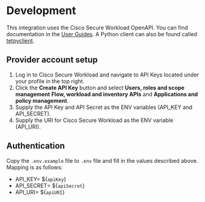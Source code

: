# Development

This integration uses the Cisco Secure Workload OpenAPI. You can find
documentation in the
[User Guides](https://www.cisco.com/c/en/us/support/security/tetration/products-installation-and-configuration-guides-list.html).
A Python client can also be found called
[tetpyclient](https://pypi.org/project/tetpyclient/).

## Provider account setup

1. Log in to Cisco Secure Workload and navigate to API Keys located under your
   profile in the top right.
2. Click the **Create API Key** button and select **Users, roles and scope
   management** **Flow, workload and inventory APIs** and **Applications and
   policy management**.
3. Supply the API Key and API Secret as the ENV variables (API_KEY and
   API_SECRET).
4. Supply the URI for Cisco Secure Workload as the ENV variable (API_URI).

## Authentication

Copy the `.env.example` file to `.env` file and fill in the values described
above. Mapping is as follows:

- API_KEY= ${`apiKey`}
- API_SECRET= ${`apiSecret`}
- API_URI= ${`apiURI`}
